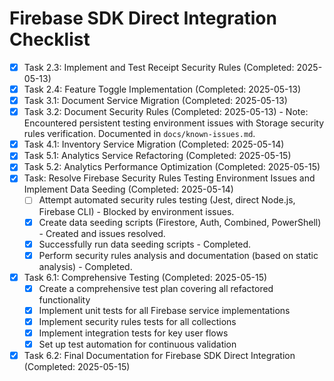 # Firebase SDK Direct Integration Checklist

- [x] Task 2.3: Implement and Test Receipt Security Rules (Completed: 2025-05-13)
- [x] Task 2.4: Feature Toggle Implementation (Completed: 2025-05-13)
- [x] Task 3.1: Document Service Migration (Completed: 2025-05-13)
- [x] Task 3.2: Document Security Rules (Completed: 2025-05-13) - Note: Encountered persistent testing environment issues with Storage security rules verification. Documented in `docs/known-issues.md`.
- [x] Task 4.1: Inventory Service Migration (Completed: 2025-05-14)
- [x] Task 5.1: Analytics Service Refactoring (Completed: 2025-05-15)
- [x] Task 5.2: Analytics Performance Optimization (Completed: 2025-05-15)
- [x] Task: Resolve Firebase Security Rules Testing Environment Issues and Implement Data Seeding (Completed: 2025-05-14)
  - [ ] Attempt automated security rules testing (Jest, direct Node.js, Firebase CLI) - Blocked by environment issues.
  - [x] Create data seeding scripts (Firestore, Auth, Combined, PowerShell) - Created and issues resolved.
  - [x] Successfully run data seeding scripts - Completed.
  - [x] Perform security rules analysis and documentation (based on static analysis) - Completed.
- [x] Task 6.1: Comprehensive Testing (Completed: 2025-05-15)
  - [x] Create a comprehensive test plan covering all refactored functionality
  - [x] Implement unit tests for all Firebase service implementations
  - [x] Implement security rules tests for all collections
  - [x] Implement integration tests for key user flows
  - [x] Set up test automation for continuous validation
- [x] Task 6.2: Final Documentation for Firebase SDK Direct Integration (Completed: 2025-05-15)
